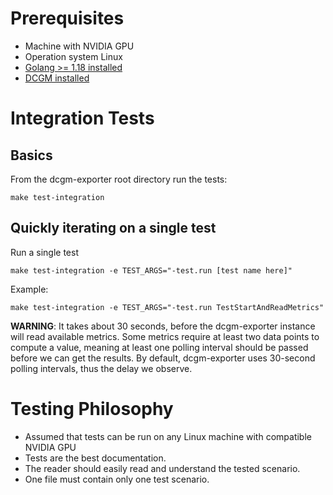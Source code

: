 # Prerequisites

- Machine with NVIDIA GPU
- Operation system Linux
- [Golang >= 1.18 installed](https://golang.org/)
- [DCGM installed](https://developer.nvidia.com/dcgm)

# Integration Tests

## Basics

From the dcgm-exporter root directory run the tests:

```
make test-integration
```

## Quickly iterating on a single test

Run a single test

```
make test-integration -e TEST_ARGS="-test.run [test name here]"
```

Example:
```
make test-integration -e TEST_ARGS="-test.run TestStartAndReadMetrics"
```

**WARNING**: It takes about 30 seconds, before the dcgm-exporter instance will read available metrics. Some metrics require at least two data points to compute a value, meaning at least one polling interval should be passed before we can get the results. By default, dcgm-exporter uses 30-second polling intervals, thus the delay we observe.


# Testing Philosophy

* Assumed that tests can be run on any Linux machine with compatible NVIDIA GPU
* Tests are the best documentation.
* The reader should easily read and understand the tested scenario.
* One file must contain only one test scenario.